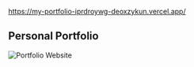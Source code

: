 https://my-portfolio-iprdroywg-deoxzykun.vercel.app/

## Personal Portfolio

![Portfolio Website](https://i.ibb.co/WgPMpts/image.png)
